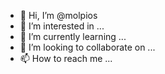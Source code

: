 - 👋 Hi, I’m @molpios
- 👀 I’m interested in ...
- 🌱 I’m currently learning ...
- 💞️ I’m looking to collaborate on ...
- 📫 How to reach me ...

<!---
molpios/molpios is a ✨ special ✨ repository because its `README.md` (this file) appears on your GitHub profile.
You can click the Preview link to take a look at your changes.
--->

